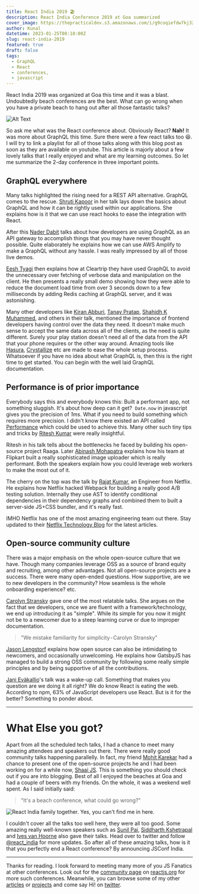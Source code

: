 ```yaml
---
title: React India 2019 🏖
description: React India Conference 2019 at Goa summarized
cover_image: https://thepracticaldev.s3.amazonaws.com/i/g9coqiefdw7kj32k8gh4.jpeg
author: Kunal
datetime: 2023-01-25T00:10:00Z
slug: react-india-2019
featured: true
draft: false
tags:
  - GraphQL
  - React
  - conferences, 
  - javascript
---
```




React India 2019 was organized at Goa this time and it was a blast. Undoubtedly beach conferences are the best. What can go wrong when you have a private beach to hang out after all those fantastic talks? 


![Alt Text](https://thepracticaldev.s3.amazonaws.com/i/m74ljxxgucuee8hn013l.png)


So ask me what was the React conference about. Obviously React? **Nah!** 
It was more about GraphQL this time. Sure there were a few react talks too 😆. I will try to link a playlist for all of those talks along with this blog post as soon as they are available on youtube. This article is majorly about a few lovely talks that I really enjoyed and what are my learning outcomes. So let me summarize the 2-day conference in three important points.

## GraphQL everywhere

Many talks highlighted the rising need for a REST API alternative. GraphQL comes to the rescue. [Shruti Kapoor](https://twitter.com/shrutikapoor08) in her talk lays down the basics about GraphQL and how it can be rightly used within our applications. She explains how is it that we can use react hooks to ease the integration with React. 

After this [Nader Dabit](https://twitter.com/dabit3) talks about how developers are using GraphQL as an API gateway to accomplish things that you may have never thought possible. Quite elaborately he explains how we can use AWS Amplify to make a GraphQL without any hassle. I was really impressed by all of those live demos. 

[Eesh Tyagi](https://twitter.com/EtEesh) then explains how at Cleartrip they have used GraphQL to avoid the unnecessary over fetching of verbose data and manipulation on the client. He then presents a really small demo showing how they were able to reduce the document load time from over 3 seconds down to a few milliseconds by adding Redis caching at GraphQL server, and it was astonishing.

Many other developers like [Kiran Abburi](https://twitter.com/kiran_abburi), [Tanay Pratap](https://twitter.com/tanaypratap), [Shahidh K Muhammed](https://twitter.com/shahidh_k), and others in their talk, mentioned the importance of frontend developers having control over the data they need. It doesn't make much sense to accept the same data across all of the clients, as the need is quite different. Surely your play station doesn't need all of the data from the API that your phone requires or the other way around. Amazing tools like [Hasura](https://hasura.io/), [Crystallize](https://crystallize.com/) etc are made to ease the whole setup process. Whatsoever if you have no idea about what GraphQL is, then this is the right time to get started. You can begin with the well laid GraphQL documentation.

## Performance is of prior importance

Everybody says this and everybody knows this: Built a performant app, not something sluggish. It's about how deep can it get? 
`Date.now` in javascript gives you the precision of _1ms_. What if you need to build something which requires more precision. I didn't know there existed an API called [Performance](https://developer.mozilla.org/en-US/docs/Web/API/Performance) which could be used to achieve this. Many other such tiny tips and tricks by [Ritesh Kumar](https://twitter.com/ritz078) were really insightful. 

Ritesh in his talk tells about the bottlenecks he faced by building his open-source project Raaga. Later [Abinash Mohapatra](https://twitter.com/twistedfork88) explains how his team at Flipkart built a really sophisticated image uploader which is really performant. Both the speakers explain how you could leverage web workers to make the most out of it.

The cherry on the top was the talk by [Rajat Kumar](https://twitter.com/rajatkumar), an Engineer from Netflix. He explains how Netflix hacked Webpack for building a really good A/B testing solution. Internally they use AST to identify conditional dependencies in their dependency graphs and combined them to built a server-side JS+CSS bundler, and it's really fast.

IMHO Netflix has one of the most amazing engineering team out there. Stay updated to their [Netflix Technology Blog](https://medium.com/@NetflixTechBlog) for the latest articles.

## Open-source community culture 

There was a major emphasis on the whole open-source culture that we have. Though many companies leverage OSS as a source of brand equity and recruiting, among other advantages. Not all open-source projects are a success. There were many open-ended questions. How supportive, are we to new developers in the community? How seamless is the whole onboarding experience? etc.

[Carolyn Stransky](https://twitter.com/carolstran) gave one of the most relatable talks. She argues on the fact that we developers, once we are fluent with a framework/technology, we end up introducing it as "simple". While its simple for you now it might not be to a newcomer due to a steep learning curve or due to improper documentation. 


> "We mistake familiarity for simplicity - Carolyn Stransky"


[Jason Lengstorf](https://twitter.com/jlengstorf) explains how open source can also be intimidating to newcomers, and occasionally unwelcoming. He explains how GatsbyJS has managed to build a strong OSS community by following some really simple principles and by being supportive of all the contributions.

[Jani Eväkallio](https://twitter.com/jevakallio)'s talk was a wake-up call. Something that makes you question are we doing it all right? We do know React is eating the web. According to npm, 63% of JavaScript developers use React. But is it for the better? Something to ponder about.


---

# What Else you got?

Apart from all the scheduled tech talks, I had a chance to meet many amazing attendees and speakers out there. There were really good community talks happening parallelly. In fact, my friend [Mohit Karekar](https://mohitkarekar.com) had a chance to present one of the open-source projects he and I had been working on for a while now, [Shaai JS](https://shaaijs.tech). This is something you should check out if you are into blogging. Best of all I enjoyed the beaches at Goa and had a couple of beers with my friends. On the whole, it was a weekend well spent. As I said initially said:

> "It's a beach conference, what could go wrong?"


![React India family together. Yes, you can't find me in here.](https://thepracticaldev.s3.amazonaws.com/i/g9coqiefdw7kj32k8gh4.jpeg)


I couldn't cover all the talks too well here, they were all too good. Some amazing really well-known speakers such as [Sunil Pai](https://twitter.com/threepointone), [Siddharth Kshetrapal](https://twitter.com/siddharthkp) and [Ives van Hoorne](https://twitter.com/CompuIves) also gave their talks. Head over to twitter and follow [@react_india](https://twitter.com/react_india) for more updates. So after all of these amazing talks, how is it that you perfectly end a React conference? By announcing JSConf India.

---

Thanks for reading. I look forward to meeting many more of you JS Fanatics at other conferences. Look out for the [community page][react-conferences] on [reactjs.org] for more such conferences. Meanwhile, you can browse some of my other [articles][kunalpanchal-blog] or [projects][kunalpanchal-work] and come say Hi! on [twitter][twitter-my].


[kunalpanchal-work]: https://kunalpanchal.in/work
[kunalpanchal-blog]: http://blog.kunalpanchal.in
[twitter-my]: https://twitter.com/kay_2695px
[react-conferences]: https://reactjs.org/community/conferences.html
[reactjs.org]: https://reactjs.org
